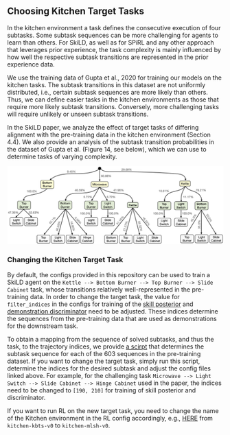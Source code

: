 ## Choosing Kitchen Target Tasks

In the kitchen environment a task defines the consecutive execution of four subtasks. 
Some subtask sequences can be more challenging for agents to learn than others. For SkiLD, as well as for SPiRL and any
other approach that leverages prior experience, the task complexity is mainly influenced by how well the respective
subtask transitions are represented in the prior experience data.

We use the training data of Gupta et al., 2020 for training our models on the kitchen tasks. 
The subtask transitions in this dataset are not uniformly distributed, i.e., certain subtask sequences are more likely
than others. Thus, we can define easier tasks in the kitchen environments as those that require more likely subtask
transitions. Conversely, more challenging tasks will require unlikely or unseen subtask transitions.

In the SkiLD paper, we analyze the effect of target tasks of differing alignment with the pre-training data
in the kitchen environment (Section 4.4). We also provide an analysis of the subtask transition probabilities in the
dataset of Gupta et al. (Figure 14, see below), which we can use to determine tasks of varying complexity.

<p align="center"><img src="../../../docs/resources/kitchen_subtask_distribution.png" width="1000"></img></p>


### Changing the Kitchen Target Task

By default, the configs provided in this repository can be used to train a SkiLD agent on the 
`Kettle --> Bottom Burner --> Top Burner --> Slide Cabinet` task, whose transitions relatively well-represented in the
pre-training data. In order to change the target task, the value for `filter_indices` in the configs for training 
of the [skill posterior](../../../skild/configs/skill_posterior/kitchen/conf.py#L3) and 
[demonstration discriminator](../../../skild/configs/demo_discriminator/kitchen/conf.py#L35) need to be adjusted. 
These indices determine the sequences from the pre-training data that are used as demonstrations for the downstream task.

To obtain a mapping from the sequence of solved subtasks, and thus the task, to the trajectory indices, we provide 
[a scirpt](../../../skild/data/kitchen/kitchen_subtasks.py) that determines the subtask sequence for each of the 603 sequences in the pre-training dataset. 
If you want to change the target task, simply run this script, determine the indices for the desired subtask and adjust
the config files linked above. For example, for the challenging task 
`Microwave --> Light Switch --> Slide Cabinet --> Hinge Cabinet` used in the paper, the indices need to be changed to
`[190, 210]` for training of skill posterior and discriminator.

If you want to run RL on the new target task, you need to change the name of the Kitchen environment in the RL config 
accordingly, e.g., [HERE](../../../skild/configs/demo_rl/kitchen/conf.py#L185) from `kitchen-kbts-v0` to `kitchen-mlsh-v0`.



